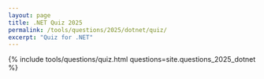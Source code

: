 ```yaml
---
layout: page
title: .NET Quiz 2025
permalink: /tools/questions/2025/dotnet/quiz/
excerpt: "Quiz for .NET"
---
```


{% include tools/questions/quiz.html questions=site.questions_2025_dotnet %}
